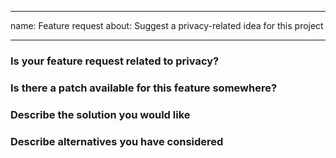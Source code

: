 



---
name: Feature request
about: Suggest a privacy-related idea for this project

---

<!-- Welcome! Thanks for taking time to submit a feature request.
Have you searched the issue tracker? https://github.com/bromite/bromite/issues
Have you read the F.A.Q.s? https://github.com/bromite/bromite/blob/master/FAQ.md
Have you read the README? https://github.com/bromite/bromite/blob/master/README.md
Have you read the Wiki? https://github.com/bromite/bromite/wiki

If instead of a feature request you want to ask a question then please use the GitHub Discussions: https://github.com/bromite/bromite/discussions

-->

<!-- Do not submit feature requests for extensions support or adding a search engine. -->

### Is your feature request related to privacy?

<!-- Features that are not related to privacy are not considered. -->

### Is there a patch available for this feature somewhere?

<!-- If yes then provide URL and license information. -->

### Describe the solution you would like

<!-- A clear and concise description of what you want to happen.

Do not ask "I would like feature X which is available in browser Y"; such issues are closed immediately. -->

### Describe alternatives you have considered

<!-- A clear and concise description of any alternative solutions or features you have considered. -->
